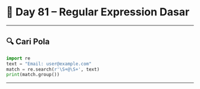 # 🐍 Day 81 – Regular Expression Dasar

---

## 🔍 Cari Pola

```python
import re
text = "Email: user@example.com"
match = re.search(r'\S+@\S+', text)
print(match.group())
```

---
